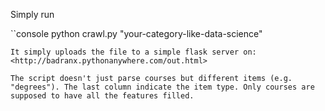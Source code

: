 Simply run 

``console
python crawl.py "your-category-like-data-science"
```
It simply uploads the file to a simple flask server on: <http://badranx.pythonanywhere.com/out.html>

The script doesn't just parse courses but different items (e.g. "degrees"). The last column indicate the item type. Only courses are supposed to have all the features filled.

